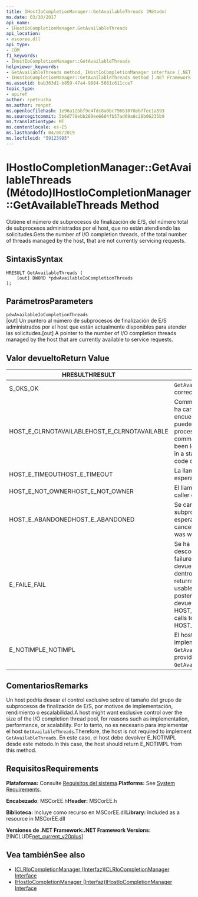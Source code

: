 ```yaml
---
title: IHostIoCompletionManager::GetAvailableThreads (Método)
ms.date: 03/30/2017
api_name:
- IHostIoCompletionManager.GetAvailableThreads
api_location:
- mscoree.dll
api_type:
- COM
f1_keywords:
- IHostIoCompletionManager::GetAvailableThreads
helpviewer_keywords:
- GetAvailableThreads method, IHostIoCompletionManager interface [.NET Framework hosting]
- IHostIoCompletionManager::GetAvailableThreads method [.NET Framework hosting]
ms.assetid: bab363d1-b859-47a4-9884-5661c611cce7
topic_type:
- apiref
author: rpetrusha
ms.author: ronpet
ms.openlocfilehash: 1e96a12bbf9c4fdc8a0bc79661070eb7fec1a593
ms.sourcegitcommit: 5b6d778ebb269ee6684fb57ad69a8c28b06235b9
ms.translationtype: MT
ms.contentlocale: es-ES
ms.lasthandoff: 04/08/2019
ms.locfileid: "59123985"
---
```

# <a name="ihostiocompletionmanagergetavailablethreads-method"></a><span data-ttu-id="bed1c-102">IHostIoCompletionManager::GetAvailableThreads (Método)</span><span class="sxs-lookup"><span data-stu-id="bed1c-102">IHostIoCompletionManager::GetAvailableThreads Method</span></span>
<span data-ttu-id="bed1c-103">Obtiene el número de subprocesos de finalización de E/S, del número total de subprocesos administrados por el host, que no están atendiendo las solicitudes.</span><span class="sxs-lookup"><span data-stu-id="bed1c-103">Gets the number of I/O completion threads, of the total number of threads managed by the host, that are not currently servicing requests.</span></span>  
  
## <a name="syntax"></a><span data-ttu-id="bed1c-104">Sintaxis</span><span class="sxs-lookup"><span data-stu-id="bed1c-104">Syntax</span></span>  
  
```  
HRESULT GetAvailableThreads (  
    [out] DWORD *pdwAvailableIoCompletionThreads  
);  
```  
  
## <a name="parameters"></a><span data-ttu-id="bed1c-105">Parámetros</span><span class="sxs-lookup"><span data-stu-id="bed1c-105">Parameters</span></span>  
 `pdwAvailableIoCompletionThreads`  
 <span data-ttu-id="bed1c-106">[out] Un puntero al número de subprocesos de finalización de E/S administrados por el host que están actualmente disponibles para atender las solicitudes.</span><span class="sxs-lookup"><span data-stu-id="bed1c-106">[out] A pointer to the number of I/O completion threads managed by the host that are currently available to service requests.</span></span>  
  
## <a name="return-value"></a><span data-ttu-id="bed1c-107">Valor devuelto</span><span class="sxs-lookup"><span data-stu-id="bed1c-107">Return Value</span></span>  
  
|<span data-ttu-id="bed1c-108">HRESULT</span><span class="sxs-lookup"><span data-stu-id="bed1c-108">HRESULT</span></span>|<span data-ttu-id="bed1c-109">Descripción</span><span class="sxs-lookup"><span data-stu-id="bed1c-109">Description</span></span>|  
|-------------|-----------------|  
|<span data-ttu-id="bed1c-110">S_OK</span><span class="sxs-lookup"><span data-stu-id="bed1c-110">S_OK</span></span>|`GetAvailableThreads` <span data-ttu-id="bed1c-111">se devolvió correctamente.</span><span class="sxs-lookup"><span data-stu-id="bed1c-111">returned successfully.</span></span>|  
|<span data-ttu-id="bed1c-112">HOST_E_CLRNOTAVAILABLE</span><span class="sxs-lookup"><span data-stu-id="bed1c-112">HOST_E_CLRNOTAVAILABLE</span></span>|<span data-ttu-id="bed1c-113">Common language runtime (CLR) no se ha cargado en un proceso o el CLR se encuentra en un estado en el que no se puede ejecutar código administrado o procesar la llamada correctamente.</span><span class="sxs-lookup"><span data-stu-id="bed1c-113">The common language runtime (CLR) has not been loaded into a process, or the CLR is in a state in which it cannot run managed code or process the call successfully.</span></span>|  
|<span data-ttu-id="bed1c-114">HOST_E_TIMEOUT</span><span class="sxs-lookup"><span data-stu-id="bed1c-114">HOST_E_TIMEOUT</span></span>|<span data-ttu-id="bed1c-115">La llamada ha agotado el tiempo de espera.</span><span class="sxs-lookup"><span data-stu-id="bed1c-115">The call timed out.</span></span>|  
|<span data-ttu-id="bed1c-116">HOST_E_NOT_OWNER</span><span class="sxs-lookup"><span data-stu-id="bed1c-116">HOST_E_NOT_OWNER</span></span>|<span data-ttu-id="bed1c-117">El llamador no posee el bloqueo.</span><span class="sxs-lookup"><span data-stu-id="bed1c-117">The caller does not own the lock.</span></span>|  
|<span data-ttu-id="bed1c-118">HOST_E_ABANDONED</span><span class="sxs-lookup"><span data-stu-id="bed1c-118">HOST_E_ABANDONED</span></span>|<span data-ttu-id="bed1c-119">Se canceló un evento mientras un subproceso bloqueado o fibra estaba esperando en ella.</span><span class="sxs-lookup"><span data-stu-id="bed1c-119">An event was canceled while a blocked thread or fiber was waiting on it.</span></span>|  
|<span data-ttu-id="bed1c-120">E_FAIL</span><span class="sxs-lookup"><span data-stu-id="bed1c-120">E_FAIL</span></span>|<span data-ttu-id="bed1c-121">Se ha producido un error irrecuperable desconocido.</span><span class="sxs-lookup"><span data-stu-id="bed1c-121">An unknown catastrophic failure occurred.</span></span> <span data-ttu-id="bed1c-122">Cuando un método devuelve E_FAIL, CLR ya no es utilizable dentro del proceso.</span><span class="sxs-lookup"><span data-stu-id="bed1c-122">When a method returns E_FAIL, the CLR is no longer usable within the process.</span></span> <span data-ttu-id="bed1c-123">Las llamadas posteriores a métodos de hospedaje devuelven HOST_E_CLRNOTAVAILABLE.</span><span class="sxs-lookup"><span data-stu-id="bed1c-123">Subsequent calls to hosting methods return HOST_E_CLRNOTAVAILABLE.</span></span>|  
|<span data-ttu-id="bed1c-124">E_NOTIMPL</span><span class="sxs-lookup"><span data-stu-id="bed1c-124">E_NOTIMPL</span></span>|<span data-ttu-id="bed1c-125">El host no proporciona una implementación de `GetAvailableThreads`.</span><span class="sxs-lookup"><span data-stu-id="bed1c-125">The host does not provide an implementation of `GetAvailableThreads`.</span></span>|  
  
## <a name="remarks"></a><span data-ttu-id="bed1c-126">Comentarios</span><span class="sxs-lookup"><span data-stu-id="bed1c-126">Remarks</span></span>  
 <span data-ttu-id="bed1c-127">Un host podría desear el control exclusivo sobre el tamaño del grupo de subprocesos de finalización de E/S, por motivos de implementación, rendimiento o escalabilidad.</span><span class="sxs-lookup"><span data-stu-id="bed1c-127">A host might want exclusive control over the size of the I/O completion thread pool, for reasons such as implementation, performance, or scalability.</span></span> <span data-ttu-id="bed1c-128">Por lo tanto, no es necesario para implementar el host `GetAvailableThreads`.</span><span class="sxs-lookup"><span data-stu-id="bed1c-128">Therefore, the host is not required to implement `GetAvailableThreads`.</span></span> <span data-ttu-id="bed1c-129">En este caso, el host debe devolver E_NOTIMPL desde este método.</span><span class="sxs-lookup"><span data-stu-id="bed1c-129">In this case, the host should return E_NOTIMPL from this method.</span></span>  
  
## <a name="requirements"></a><span data-ttu-id="bed1c-130">Requisitos</span><span class="sxs-lookup"><span data-stu-id="bed1c-130">Requirements</span></span>  
 <span data-ttu-id="bed1c-131">**Plataformas:** Consulte [Requisitos del sistema](../../../../docs/framework/get-started/system-requirements.md).</span><span class="sxs-lookup"><span data-stu-id="bed1c-131">**Platforms:** See [System Requirements](../../../../docs/framework/get-started/system-requirements.md).</span></span>  
  
 <span data-ttu-id="bed1c-132">**Encabezado**: MSCorEE.h</span><span class="sxs-lookup"><span data-stu-id="bed1c-132">**Header:** MSCorEE.h</span></span>  
  
 <span data-ttu-id="bed1c-133">**Biblioteca:** Incluye como recurso en MSCorEE.dll</span><span class="sxs-lookup"><span data-stu-id="bed1c-133">**Library:** Included as a resource in MSCorEE.dll</span></span>  
  
 **<span data-ttu-id="bed1c-134">Versiones de .NET Framework:</span><span class="sxs-lookup"><span data-stu-id="bed1c-134">.NET Framework Versions:</span></span>** [!INCLUDE[net_current_v20plus](../../../../includes/net-current-v20plus-md.md)]  
  
## <a name="see-also"></a><span data-ttu-id="bed1c-135">Vea también</span><span class="sxs-lookup"><span data-stu-id="bed1c-135">See also</span></span>

- [<span data-ttu-id="bed1c-136">ICLRIoCompletionManager (Interfaz)</span><span class="sxs-lookup"><span data-stu-id="bed1c-136">ICLRIoCompletionManager Interface</span></span>](../../../../docs/framework/unmanaged-api/hosting/iclriocompletionmanager-interface.md)
- [<span data-ttu-id="bed1c-137">IHostIoCompletionManager (Interfaz)</span><span class="sxs-lookup"><span data-stu-id="bed1c-137">IHostIoCompletionManager Interface</span></span>](../../../../docs/framework/unmanaged-api/hosting/ihostiocompletionmanager-interface.md)
